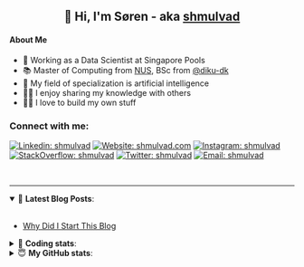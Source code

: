 <h2 align="center">
	👋 Hi, I'm Søren - aka <a href="https://shmulvad.com">shmulvad</a>
</h2>

#### About Me
- 🤖 Working as a Data Scientist at Singapore Pools
- 📚 Master of Computing from [NUS], BSc from [@diku-dk]
- 🧠 My field of specialization is artificial intelligence
- 👨‍🏫 I enjoy sharing my knowledge with others
- 👨‍💻 I love to build my own stuff

### Connect with me:

[![Linkedin: shmulvad](https://img.shields.io/badge/shmulvad-blue?style=flat&logo=Linkedin&logoColor=white)][linkedin]
[![Website: shmulvad.com](https://img.shields.io/badge/shmulvad.com-47CCCC?&style=flat&logo=Google-Chrome&logoColor=white)][website]
[![Instagram: shmulvad](https://img.shields.io/badge/-@shmulvad-purple?style=flat&logo=Instagram&logoColor=white)][instagram]
[![StackOverflow: shmulvad](https://img.shields.io/badge/shmulvad-FE7A16?style=flat&logo=stack-overflow&logoColor=white)][stackOverflow]
[![Twitter: shmulvad](https://img.shields.io/badge/@shmulvad-1ca0f1?style=flat&logo=twitter&logoColor=white)][twitter]
[![Email: shmulvad](https://img.shields.io/badge/shmulvad-D14836?style=flat&logo=gmail&logoColor=white)][mail]

<br />

---

<details open>
 <summary>📕 <b>Latest Blog Posts</b>: </summary>

<br>

<!-- BLOG-POST-LIST:START -->
- [Why Did I Start This Blog](https://shmulvad.com/blog/why-did-start-this-blog)
<!-- BLOG-POST-LIST:END -->

</details>

<!-- --- -->

<details>
 <summary>🤖 <b>Coding stats</b>: </summary>

<br>

NOTE: Doesn't track coding at work or work done in environments such as Jupyter Notebooks.

<!--START_SECTION:waka-->
![Code Time](http://img.shields.io/badge/Code%20Time-1%2C760%20hrs%201%20min-blue)

**I'm a Night 🦉** 

```text
🌞 Morning       45 commits       █░░░░░░░░░░░░░░░░░░░░░░░░   06.31 % 
🌆 Daytime      224 commits       ███████░░░░░░░░░░░░░░░░░░   31.42 % 
🌃 Evening      299 commits       ██████████░░░░░░░░░░░░░░░   41.94 % 
🌙 Night        145 commits       █████░░░░░░░░░░░░░░░░░░░░   20.34 % 

```


📊 **This Week I Spent My Time On** 

```text
💬 Programming Languages: 
Python                   17 hrs 47 mins      █████████████████░░░░░░░░   70.64 % 
HTML                     3 hrs 8 mins        ███░░░░░░░░░░░░░░░░░░░░░░   12.49 % 
Other                    1 hr 52 mins        █░░░░░░░░░░░░░░░░░░░░░░░░   07.43 % 
CSS                      1 hr 11 mins        █░░░░░░░░░░░░░░░░░░░░░░░░   04.71 % 
Bash                     49 mins             ░░░░░░░░░░░░░░░░░░░░░░░░░   03.24 % 

🔥 Editors: 
VS Code                  23 hrs 28 mins      ███████████████████████░░   93.21 % 
Zsh                      1 hr 42 mins        █░░░░░░░░░░░░░░░░░░░░░░░░   06.79 % 

🐱‍💻 Projects: 
overvaagning-admin       12 hrs 37 mins      ████████████░░░░░░░░░░░░░   50.14 % 
hit-locator              12 hrs 33 mins      ████████████░░░░░░░░░░░░░   49.86 % 

```


 Last Updated on 19/02/2023 18:40:37 UTC
<!--END_SECTION:waka-->

</details>

<!-- --- -->

<details>
 <summary>😇 <b>My GitHub stats</b>: </summary>

<br>

<img align="left" alt="shmulvad's Github Stats" src="https://github-readme-stats.vercel.app/api?username=shmulvad&show_icons=true&hide_border=true" />

</details>



[website]: https://shmulvad.com
[twitter]: https://twitter.com/shmulvad
[linkedin]: https://linkedin.com/in/shmulvad
[instagram]: https://instagram.com/shmulvad
[stackOverflow]: https://stackoverflow.com/users/9248793/shmulvad
[mail]: mailto:shmulvad@gmail.com
[@diku-dk]: https://github.com/diku-dk
[github]: https://github.com/shmulvad
[NUS]: https://www.nus.edu.sg